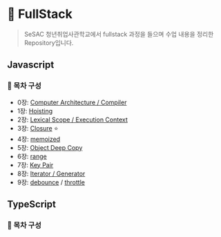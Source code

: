 # 📍 **FullStack**

> SeSAC 청년취업사관학교에서 fullstack 과정을 들으며 수업 내용을 정리한 Repository입니다.

## **Javascript**

### 📂 목차 구성

- 0장: [Computer Architecture / Compiler](https://github.com/kwoneungbi/Sesac_fullstack/blob/master/Javascript/Study/%231_ComputerArchitecture/README.md)
- 1장: [Hoisting](https://github.com/kwoneungbi/Sesac_fullstack/blob/master/Javascript/Study/%232_Hoistring/README.md)
- 2장: [Lexical Scope / Execution Context](https://github.com/kwoneungbi/Sesac_fullstack/blob/master/Javascript/Study/%233_ExecutionContext/README.md)
- 3장: [Closure](https://github.com/kwoneungbi/Sesac_fullstack/blob/master/Javascript/Study/%234_Closure/README.md) ⭐️
- 4장: [memoized](https://github.com/kwoneungbi/Sesac_fullstack/blob/master/Javascript/Study/%235_Memoized/README.md)
- 5장: [Object Deep Copy](https://github.com/kwoneungbi/Sesac_fullstack/blob/master/Javascript/Study/%236_Object/TryThis/README.md)
- 6장: [range](https://github.com/kwoneungbi/Sesac_fullstack/blob/master/Javascript/Study/%238_Array/TryThis/rangeRefactoring.js)
- 7장: [Key Pair]()
- 8장: [Iterator / Generator](https://github.com/kwoneungbi/Sesac_fullstack/blob/master/Javascript/Study/%2310_Iterator%26Generator/TryThis/README.md)
- 9장: [debounce](https://github.com/kwoneungbi/Sesac_fullstack/blob/master/Javascript/Study/%2313_Debounce%26Throttle/debounce.js) / [throttle](https://github.com/kwoneungbi/Sesac_fullstack/blob/master/Javascript/Study/%2313_Debounce%26Throttle/throttle.js)

## **TypeScript**

### 📂 목차 구성
